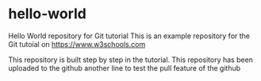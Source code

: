 # hello-world
Hello World repository for Git tutorial
This is an example repository for the Git tutoial on https://www.w3schools.com

This repository is built step by step in the tutorial.
This repository has been uploaded to the github
another line to test the pull feature of the github
